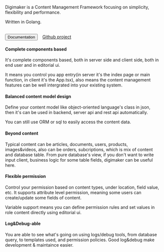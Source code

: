 Digimaker is a Content Management Framework focusing on simplicity, flexibility and performance. 

Written in Golang.

<br />
<a href="https://digimaker.org/doc"><button class="btn btn-primary">Documentation</button></a>  &nbsp;&nbsp; <a href="https://github.com/digimakergo/digimaker">Github project</a>

<br />

#### Complete components based
It's complete components based, both in server side and client side, both in end user and in editorial ui.

It means you control you app entry(in server it's the index page or main function, in client it's the App.tsx), also means the content management features can be well intergrated into your existing system.

#### Balanced content model design
Define your content model like object-oriented language's class in json, then it's can be used in backend, server api and rest api automatically.

You can still use ORM or sql to easily access the content data.

#### Beyond content
Typical content can be articles, documents, users, products, images&videos, also can be orders, subcriptions, which is mix of content and database table. From pure database's view, if you don't want to write input client, business logic for some table fields, digimaker can be useful here.

#### Flexible permission
Control your permission based on content types, under location, field value, etc. It supports attribute level permission, meaning some users can create/update some fields of content.

Variable support means you can define permission rules and set values in role content directly using editorial ui.

#### Log&Debug-able
You are able to see what's going on using logs/debug tools, from database query, to templates used, and permission policies. Good log&debug make development & maintaince easier.